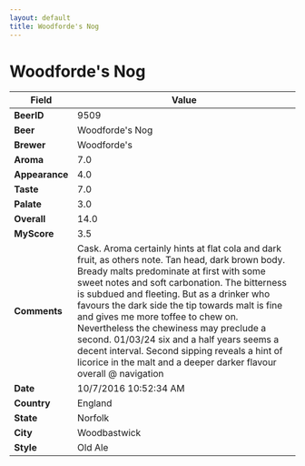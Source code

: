 ```yaml
---
layout: default
title: Woodforde's Nog
---
```


# Woodforde's Nog

| Field         | Value     |
|---------------|-----------|
| **BeerID** | 9509 |
| **Beer** | Woodforde's Nog |
| **Brewer** | Woodforde&#39;s |
| **Aroma** | 7.0 |
| **Appearance** | 4.0 |
| **Taste** | 7.0 |
| **Palate** | 3.0 |
| **Overall** | 14.0 |
| **MyScore** | 3.5 |
| **Comments** | Cask. Aroma certainly hints at flat cola and dark fruit, as others note. Tan head, dark brown body. Bready malts predominate at first with some sweet notes and soft carbonation. The bitterness is subdued and fleeting. But as a drinker who favours the dark side the tip towards malt is fine and gives me more toffee to chew on. Nevertheless the chewiness may preclude a second. 01/03/24 six and a half years seems a decent interval. Second sipping reveals a hint of licorice in the malt and a deeper darker flavour overall @ navigation  |
| **Date** | 10/7/2016 10:52:34 AM |
| **Country** | England |
| **State** | Norfolk |
| **City** | Woodbastwick |
| **Style** | Old Ale |

